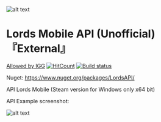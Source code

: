 ![alt text](https://i.ibb.co/Y7vfHq0/image.png)

# Lords Mobile API (Unofficial)『External』
[Allowed by IGG](https://media.discordapp.net/attachments/773905540711448586/773909578726375444/unknown.png?width=1219&height=658)
[![HitCount](http://hits.dwyl.com/Nekiplay/https://githubcom/Nekiplay/LordsMobileAPI.svg)](http://hits.dwyl.com/Nekiplay/https://githubcom/Nekiplay/LordsMobileAPI)
[![Build status](https://ci.appveyor.com/api/projects/status/gnrlqsxr2xda5c5l?svg=true)](https://ci.appveyor.com/project/Nekiplay/lordsmobileapi)

Nuget: https://www.nuget.org/packages/LordsAPI/

API Lords Mobile (Steam version for Windows only x64 bit)

API Example screenshot:

![alt text](https://i.ibb.co/f9Mzpjs/image.png)
